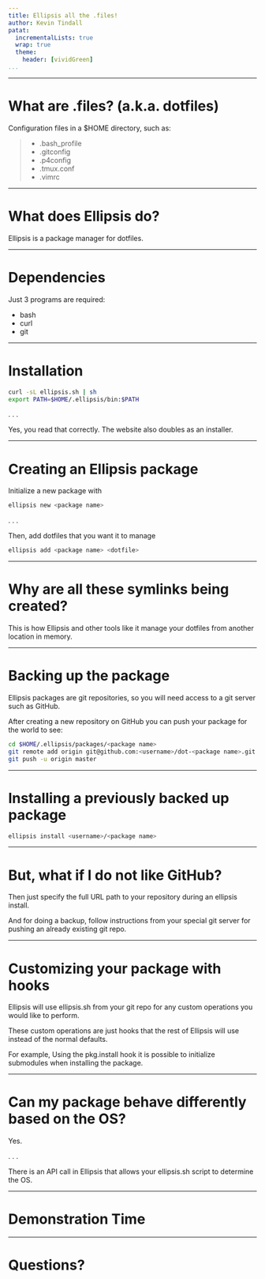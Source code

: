 ```yaml
---
title: Ellipsis all the .files!
author: Kevin Tindall
patat:
  incrementalLists: true
  wrap: true
  theme:
    header: [vividGreen]
...
```


---

# What are .files? (a.k.a. dotfiles)

Configuration files in a $HOME directory, such as:

> - .bash_profile
> - .gitconfig
> - .p4config
> - .tmux.conf
> - .vimrc

---

# What does Ellipsis do?

Ellipsis is a package manager for dotfiles.

---

# Dependencies

Just 3 programs are required:

- bash
- curl
- git

---

# Installation

```bash
curl -sL ellipsis.sh | sh
export PATH=$HOME/.ellipsis/bin:$PATH
```

. . .

Yes, you read that correctly.
The website also doubles as an installer.

---

# Creating an Ellipsis package

Initialize a new package with

```bash
ellipsis new <package name>
```

. . .

Then, add dotfiles that you want it to manage

```bash
ellipsis add <package name> <dotfile>
```

---

# Why are all these symlinks being created?

This is how Ellipsis and other tools like it manage your dotfiles from another location in memory.

---

# Backing up the package

Ellipsis packages are git repositories, so you will need access to a git server such as GitHub.

After creating a new repository on GitHub you can push your package for the world to see:

```bash
cd $HOME/.ellipsis/packages/<package name>
git remote add origin git@github.com:<username>/dot-<package name>.git
git push -u origin master
```

---

# Installing a previously backed up package

```bash
ellipsis install <username>/<package name> 
```

---

# But, what if I do not like GitHub?

Then just specify the full URL path to your repository during an ellipsis install.

And for doing a backup, follow instructions from your special git server for pushing an already existing git repo.

---

# Customizing your package with hooks

Ellipsis will use ellipsis.sh from your git repo for any custom operations you would like to perform.

These custom operations are just hooks that the rest of Ellipsis will use instead of the normal defaults.

For example, Using the pkg.install hook it is possible to initialize submodules when installing the package.

---

# Can my package behave differently based on the OS?

Yes.

. . .

There is an API call in Ellipsis that allows your ellipsis.sh script to determine the OS.

---

# Demonstration Time



---

# Questions?

